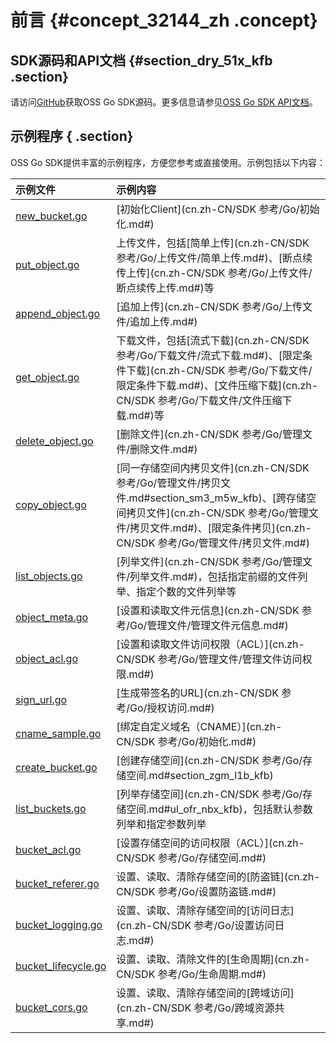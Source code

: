 # 前言 {#concept_32144_zh .concept}

## SDK源码和API文档 {#section_dry_51x_kfb .section}

请访问[GitHub](https://github.com/aliyun/aliyun-oss-go-sdk)获取OSS Go SDK源码。更多信息请参见[OSS Go SDK API文档](https://godoc.org/github.com/aliyun/aliyun-oss-go-sdk/oss)。

## 示例程序 { .section}

OSS Go SDK提供丰富的示例程序，方便您参考或直接使用。示例包括以下内容：

|示例文件|示例内容|
|:---|:---|
| [new\_bucket.go](https://github.com/aliyun/aliyun-oss-go-sdk/blob/master/sample/new_bucket.go) | [初始化Client](cn.zh-CN/SDK 参考/Go/初始化.md#) |
| [put\_object.go](https://github.com/aliyun/aliyun-oss-go-sdk/blob/master/sample/put_object.go) |上传文件，包括[简单上传](cn.zh-CN/SDK 参考/Go/上传文件/简单上传.md#)、[断点续传上传](cn.zh-CN/SDK 参考/Go/上传文件/断点续传上传.md#)等|
| [append\_object.go](https://github.com/aliyun/aliyun-oss-go-sdk/blob/master/sample/append_object.go) |[追加上传](cn.zh-CN/SDK 参考/Go/上传文件/追加上传.md#) |
| [get\_object.go](https://github.com/aliyun/aliyun-oss-go-sdk/blob/master/sample/get_object.go) |下载文件，包括[流式下载](cn.zh-CN/SDK 参考/Go/下载文件/流式下载.md#)、[限定条件下载](cn.zh-CN/SDK 参考/Go/下载文件/限定条件下载.md#)、[文件压缩下载](cn.zh-CN/SDK 参考/Go/下载文件/文件压缩下载.md#)等|
| [delete\_object.go](https://github.com/aliyun/aliyun-oss-go-sdk/blob/master/sample/delete_object.go) | [删除文件](cn.zh-CN/SDK 参考/Go/管理文件/删除文件.md#) |
| [copy\_object.go](https://github.com/aliyun/aliyun-oss-go-sdk/blob/master/sample/copy_object.go) |[同一存储空间内拷贝文件](cn.zh-CN/SDK 参考/Go/管理文件/拷贝文件.md#section_sm3_m5w_kfb)、[跨存储空间拷贝文件](cn.zh-CN/SDK 参考/Go/管理文件/拷贝文件.md#)、[限定条件拷贝](cn.zh-CN/SDK 参考/Go/管理文件/拷贝文件.md#) |
| [list\_objects.go](https://github.com/aliyun/aliyun-oss-go-sdk/blob/master/sample/list_objects.go) | [列举文件](cn.zh-CN/SDK 参考/Go/管理文件/列举文件.md#)，包括指定前缀的文件列举、指定个数的文件列举等|
| [object\_meta.go](https://github.com/aliyun/aliyun-oss-go-sdk/blob/master/sample/object_meta.go) | [设置和读取文件元信息](cn.zh-CN/SDK 参考/Go/管理文件/管理文件元信息.md#) |
| [object\_acl.go](https://github.com/aliyun/aliyun-oss-go-sdk/blob/master/sample/object_acl.go) | [设置和读取文件访问权限（ACL）](cn.zh-CN/SDK 参考/Go/管理文件/管理文件访问权限.md#) |
| [sign\_url.go](https://github.com/aliyun/aliyun-oss-go-sdk/blob/master/sample/sign_url.go) | [生成带签名的URL](cn.zh-CN/SDK 参考/Go/授权访问.md#) |
| [cname\_sample.go](https://github.com/aliyun/aliyun-oss-go-sdk/blob/master/sample/cname_sample.go) | [绑定自定义域名（CNAME）](cn.zh-CN/SDK 参考/Go/初始化.md#) |
| [create\_bucket.go](https://github.com/aliyun/aliyun-oss-go-sdk/blob/master/sample/create_bucket.go) |[创建存储空间](cn.zh-CN/SDK 参考/Go/存储空间.md#section_zgm_l1b_kfb) |
| [list\_buckets.go](https://github.com/aliyun/aliyun-oss-go-sdk/blob/master/sample/list_buckets.go) |[列举存储空间](cn.zh-CN/SDK 参考/Go/存储空间.md#ul_ofr_nbx_kfb)，包括默认参数列举和指定参数列举|
| [bucket\_acl.go](https://github.com/aliyun/aliyun-oss-go-sdk/blob/master/sample/bucket_acl.go) |[设置存储空间的访问权限（ACL）](cn.zh-CN/SDK 参考/Go/存储空间.md#) |
| [bucket\_referer.go](https://github.com/aliyun/aliyun-oss-go-sdk/blob/master/sample/bucket_referer.go) |设置、读取、清除存储空间的[防盗链](cn.zh-CN/SDK 参考/Go/设置防盗链.md#) |
| [bucket\_logging.go](https://github.com/aliyun/aliyun-oss-go-sdk/blob/master/sample/bucket_logging.go) |设置、读取、清除存储空间的[访问日志](cn.zh-CN/SDK 参考/Go/设置访问日志.md#) |
| [bucket\_lifecycle.go](https://github.com/aliyun/aliyun-oss-go-sdk/blob/master/sample/bucket_lifecycle.go) |设置、读取、清除文件的[生命周期](cn.zh-CN/SDK 参考/Go/生命周期.md#)|
| [bucket\_cors.go](https://github.com/aliyun/aliyun-oss-go-sdk/blob/master/sample/bucket_cors.go) |设置、读取、清除存储空间的[跨域访问](cn.zh-CN/SDK 参考/Go/跨域资源共享.md#) |

